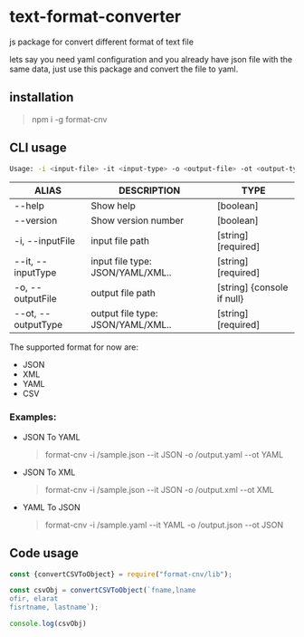 # text-format-converter

js package for convert different format of text file

lets say you need yaml configuration and you already have json file with the same data,
just use this package and convert the file to yaml.

## installation
> npm i -g format-cnv


## CLI usage

```sh
Usage: -i <input-file> -it <input-type> -o <output-file> -ot <output-type>
```

|       ALIAS             |         DESCRIPTION               |           TYPE             |  
|-------------------------|-----------------------------------|----------------------------|
|      --help             | Show help                         |            [boolean]       |
|      --version          | Show version number               |            [boolean]       |
|  -i, --inputFile        |  input file path                  |   [string] [required]      |
|      --it, --inputType  | input file type: JSON/YAML/XML..  |  [string] [required]       |
|  -o, --outputFile       |   output file path                | [string] {console if null} |
|      --ot, --outputType |  output file type: JSON/YAML/XML..| [string] [required]        |

The supported format for now are:
- JSON
- XML
- YAML
- CSV

### Examples:
- JSON To YAML
    > format-cnv -i /sample.json --it JSON -o /output.yaml --ot YAML

- JSON To XML
    > format-cnv -i /sample.json --it JSON -o /output.xml --ot XML

- YAML To JSON
    > format-cnv -i /sample.yaml --it YAML -o /output.json --ot JSON


## Code usage
```javascript
const {convertCSVToObject} = require("format-cnv/lib");

const csvObj = convertCSVToObject(`fname,lname
ofir, elarat
fisrtname, lastname`);

console.log(csvObj)
```